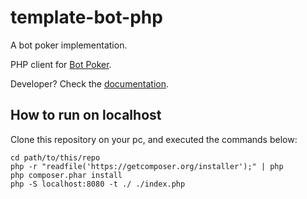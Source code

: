 # template-bot-php

A bot poker implementation.

PHP client for [Bot Poker](https://botpoker.herokuapp.com/about).

Developer? Check the [documentation](https://botpoker.herokuapp.com/docs).

## How to run on localhost

Clone this repository on your pc, and executed the commands below:

```
cd path/to/this/repo
php -r "readfile('https://getcomposer.org/installer');" | php
php composer.phar install
php -S localhost:8080 -t ./ ./index.php
```
